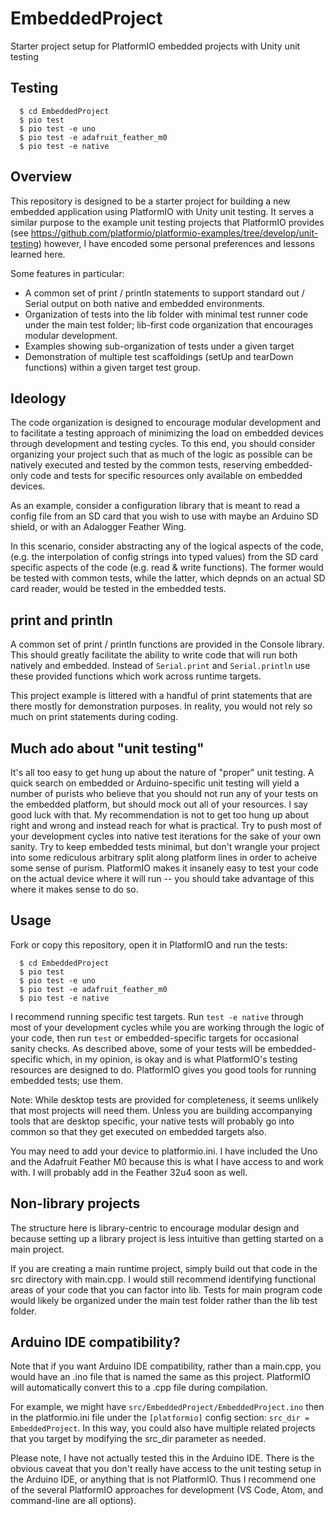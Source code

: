 # EmbeddedProject

Starter project setup for PlatformIO embedded projects with Unity unit testing


## Testing

```
  $ cd EmbeddedProject
  $ pio test
  $ pio test -e uno
  $ pio test -e adafruit_feather_m0
  $ pio test -e native
```

## Overview

This repository is designed to be a starter project for building a new
embedded application using PlatformIO with Unity unit testing. It serves a
similar purpose to the example unit testing projects that PlatformIO provides
(see https://github.com/platformio/platformio-examples/tree/develop/unit-testing)
however, I have encoded some personal preferences and lessons learned here.

Some features in particular:

 * A common set of print / println statements to support standard out / Serial
   output on both native and embedded environments.
 * Organization of tests into the lib folder with minimal test runner code
   under the main test folder; lib-first code organization that
   encourages modular development.
 * Examples showing sub-organization of tests under a given target
 * Demonstration of multiple test scaffoldings (setUp and tearDown functions)
   within a given target test group.


## Ideology

The code organization is designed to encourage modular development and to
facilitate a testing approach of minimizing the load on embedded devices
through development and testing cycles. To this end, you should consider
organizing your project such that as much of the logic as possible can be
natively executed and tested by the common tests, reserving embedded-only
code and tests for specific resources only available on embedded devices.

As an example, consider a configuration library that is meant to read a
config file from an SD card that you wish to use with maybe an Arduino SD
shield, or with an Adalogger Feather Wing.

In this scenario, consider abstracting any of the logical aspects of the code,
(e.g. the interpolation of config strings into typed values) from the SD card
specific aspects of the code (e.g. read & write functions). The former would be
tested with common tests, while the latter, which depnds on an actual SD card
reader, would be tested in the embedded tests.

## print and println

A common set of print / println functions are provided in the Console library.
This should greatly facilitate the ability to write code that will run both
natively and embedded. Instead of `Serial.print` and `Serial.println` use these
provided functions which work across runtime targets.

This project example is littered with a handful of print statements that are
there mostly for demonstration purposes. In reality, you would not rely so
much on print statements during coding.


## Much ado about "unit testing"

It's all too easy to get hung up about the nature of "proper" unit testing.
A quick search on embedded or Arduino-specific unit testing will yield a
number of purists who believe that you should not run any of your tests
on the embedded platform, but should mock out all of your resources. I say
good luck with that. My recommendation is not to get too hung up about right
and wrong and instead reach for what is practical. Try to push most of your
development cycles into native test iterations for the sake of your own sanity.
Try to keep embedded tests minimal, but don't wrangle your project into some
rediculous arbitrary split along platform lines in order to acheive some sense
of purism. PlatformIO makes it insanely easy to test your code on the actual
device where it will run -- you should take advantage of this where it makes
sense to do so.

## Usage

Fork or copy this repository, open it in PlatformIO and run the tests:

```
  $ cd EmbeddedProject
  $ pio test
  $ pio test -e uno
  $ pio test -e adafruit_feather_m0
  $ pio test -e native
```

I recommend running specific test targets. Run `test -e native` through most
of your development cycles while you are working through the logic of your
code, then run `test` or embedded-specific targets for occasional sanity checks.
As described above, some of your tests will be embedded-specific which, in my
opinion, is okay and is what PlatformIO's testing resources are designed to do.
PlatformIO gives you good tools for running embedded tests; use them.

Note: While desktop tests are provided for completeness, it seems unlikely that
most projects will need them. Unless you are building accompanying tools that
are desktop specific, your native tests will probably go into common so that
they get executed on embedded targets also.

You may need to add your device to platformio.ini. I have included the Uno and
the Adafruit Feather M0 because this is what I have access to and work with. I
will probably add in the Feather 32u4 soon as well.

## Non-library projects

The structure here is library-centric to encourage modular design and because
setting up a library project is less intuitive than getting started on a main
project.

If you are creating a main runtime project, simply build out that code in the
src directory with main.cpp. I would still recommend identifying functional
areas of your code that you can factor into lib. Tests for main program code
would likely be organized under the main test folder rather than the lib
test folder.

## Arduino IDE compatibility?

Note that if you want Arduino IDE compatibility, rather than a main.cpp, you
would have an .ino file that is named the same as this project. PlatformIO will
automatically convert this to a .cpp file during compilation.

For example, we might have `src/EmbeddedProject/EmbeddedProject.ino` then in
the platformio.ini file under the `[platformio]` config section:
`src_dir = EmbeddedProject`. In this way, you could also have multiple
related projects that you target by modifying the src_dir parameter as
needed.

Please note, I have not actually tested this in the Arduino IDE. There is the
obvious caveat that you don't really have access to the unit testing setup
in the Arduino IDE, or anything that is not PlatformIO. Thus I recommend one of
the several PlatformIO approaches for development (VS Code, Atom, and
command-line are all options).
